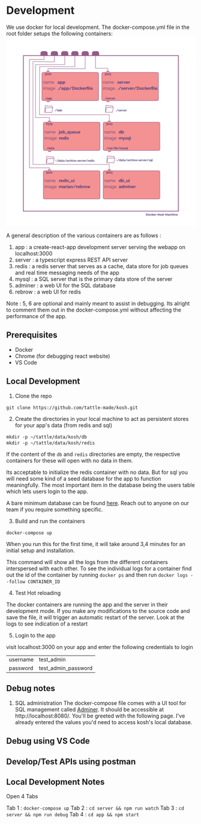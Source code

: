 # Development

We use docker for local development. The docker-compose.yml file in the root folder setups the following containers:
![containers](images/docker-diag-local.jpg)

A general description of the various containers are as follows :

1. app : a create-react-app development server serving the webapp on localhost:3000
2. server : a typescript express REST API server
3. redis : a redis server that serves as a cache, data store for job queues and real time messaging needs of the app
4. mysql : a SQL server that is the primary data store of the server
5. adminer : a web UI for the SQL database
6. rebrow : a web UI for redis

Note : 5, 6 are optional and mainly meant to assist in debugging. Its alright to comment them out in the docker-compose.yml without affecting the performance of the app.

## Prerequisites

- Docker
- Chrome (for debugging react website)
- VS Code

## Local Development

1. Clone the repo

```
git clone https://github.com/tattle-made/kosh.git
```

2. Create the directories in your local machine to act as persistent stores for your app's data (from redis and sql)

```
mkdir -p ~/tattle/data/kosh/db
mkdir -p ~/tattle/data/kosh/redis
```

If the content of the `db` and `redis` directories are empty, the respective containers for these will open with no data in them.

Its acceptable to initialize the redis container with no data. But for sql you will need some kind of a seed database for the app to function meaningfully. The most important item in the database being the users table which lets users login to the app.

A bare minimum database can be found [here](https://tattle-media.s3.amazonaws.com/shell_server.sql). Reach out to anyone on our team if you require something specific.

3. Build and run the containers

```
docker-compose up
```

When you run this for the first time, it will take around 3,4 minutes for an initial setup and installation.

This command will show all the logs from the different containers interspersed with each other. To see the individual logs for a container find out the id of the container by running `docker ps` and then run `docker logs --follow CONTAINER_ID`

4. Test Hot reloading

The docker containers are running the app and the server in their development mode. If you make any modifications to the source code and save the file, it will trigger an automatic restart of the server. Look at the logs to see indication of a restart

5. Login to the app

visit localhost:3000 on your app and enter the following credentials to login

|          |                     |
| -------- | ------------------- |
| username | test_admin          |
| password | test_admin_password |

## Debug notes

1. SQL administration
   The docker-compose file comes with a UI tool for SQL management called [Adminer](https://www.adminer.org). It should be accessible at http://localhost:8080/. You'll be greeted with the following page. I've already entered the values you'd need to access kosh's local database.

## Debug using VS Code

## Develop/Test APIs using postman

## Local Development Notes

Open 4 Tabs

Tab 1 : `docker-compose up`
Tab 2 : `cd server && npm run watch`
Tab 3 : `cd server && npm run debug`
Tab 4 : `cd app && npm start`
